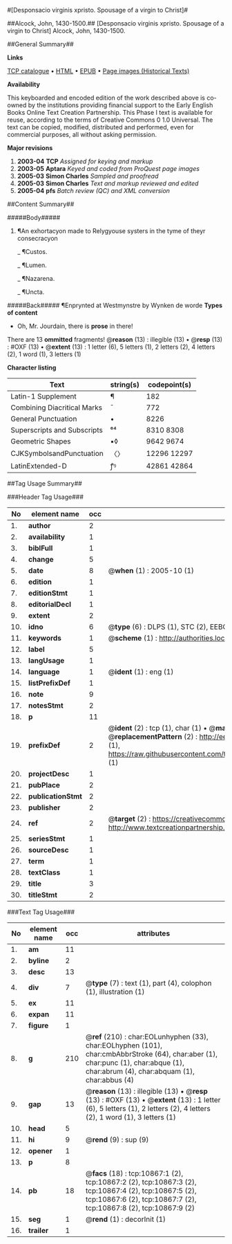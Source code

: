 #[Desponsacio virginis xpristo. Spousage of a virgin to Christ]#

##Alcock, John, 1430-1500.##
[Desponsacio virginis xpristo. Spousage of a virgin to Christ]
Alcock, John, 1430-1500.

##General Summary##

**Links**

[TCP catalogue](http://www.ota.ox.ac.uk/tcp/)  • 
[HTML](http://tei.it.ox.ac.uk/tcp/Texts-HTML/free/A16/A16039.html)  • 
[EPUB](http://tei.it.ox.ac.uk/tcp/Texts-EPUB/free/A16/A16039.epub) • 
[Page images (Historical Texts)](https://data.historicaltexts.jisc.ac.uk/view?pubId=eebo-99845935e&pageId=eebo-99845935e-10867-1)

**Availability**

This keyboarded and encoded edition of the
	       work described above is co-owned by the institutions
	       providing financial support to the Early English Books
	       Online Text Creation Partnership. This Phase I text is
	       available for reuse, according to the terms of Creative
	       Commons 0 1.0 Universal. The text can be copied,
	       modified, distributed and performed, even for
	       commercial purposes, all without asking permission.

**Major revisions**

1. __2003-04__ __TCP__ *Assigned for keying and markup*
1. __2003-05__ __Aptara__ *Keyed and coded from ProQuest page images*
1. __2005-03__ __Simon Charles__ *Sampled and proofread*
1. __2005-03__ __Simon Charles__ *Text and markup reviewed and edited*
1. __2005-04__ __pfs__ *Batch review (QC) and XML conversion*

##Content Summary##

#####Body#####

1. ¶An exhortacyon made to Relygyouse systers in
the tyme of theyr consecracyon

    _ ¶Custos.

    _ ¶Lumen.

    _ ¶Nazarena.

    _ ¶Uncta.

#####Back#####
¶Enprynted at
Westmynstre by Wynken de worde
**Types of content**

  * Oh, Mr. Jourdain, there is **prose** in there!

There are 13 **ommitted** fragments! 
 @__reason__ (13) : illegible (13)  •  @__resp__ (13) : #OXF (13)  •  @__extent__ (13) : 1 letter (6), 5 letters (1), 2 letters (2), 4 letters (2), 1 word (1), 3 letters (1)

**Character listing**


|Text|string(s)|codepoint(s)|
|---|---|---|
|Latin-1 Supplement|¶|182|
|Combining             Diacritical Marks|̄|772|
|General Punctuation|•|8226|
|Superscripts             and Subscripts|⁶⁴|8310 8308|
|Geometric Shapes|▪◊|9642 9674|
|CJKSymbolsandPunctuation|〈〉|12296 12297|
|LatinExtended-D|ꝭꝰ|42861 42864|

##Tag Usage Summary##

###Header Tag Usage###

|No|element name|occ|attributes|
|---|---|---|---|
|1.|__author__|2||
|2.|__availability__|1||
|3.|__biblFull__|1||
|4.|__change__|5||
|5.|__date__|8| @__when__ (1) : 2005-10 (1)|
|6.|__edition__|1||
|7.|__editionStmt__|1||
|8.|__editorialDecl__|1||
|9.|__extent__|2||
|10.|__idno__|6| @__type__ (6) : DLPS (1), STC (2), EEBO-CITATION (1), PROQUEST (1), VID (1)|
|11.|__keywords__|1| @__scheme__ (1) : http://authorities.loc.gov/ (1)|
|12.|__label__|5||
|13.|__langUsage__|1||
|14.|__language__|1| @__ident__ (1) : eng (1)|
|15.|__listPrefixDef__|1||
|16.|__note__|9||
|17.|__notesStmt__|2||
|18.|__p__|11||
|19.|__prefixDef__|2| @__ident__ (2) : tcp (1), char (1)  •  @__matchPattern__ (2) : ([0-9\-]+):([0-9IVX]+) (1), (.+) (1)  •  @__replacementPattern__ (2) : http://eebo.chadwyck.com/downloadtiff?vid=$1&page=$2 (1), https://raw.githubusercontent.com/textcreationpartnership/Texts/master/tcpchars.xml#$1 (1)|
|20.|__projectDesc__|1||
|21.|__pubPlace__|2||
|22.|__publicationStmt__|2||
|23.|__publisher__|2||
|24.|__ref__|2| @__target__ (2) : https://creativecommons.org/publicdomain/zero/1.0/ (1), http://www.textcreationpartnership.org/docs/. (1)|
|25.|__seriesStmt__|1||
|26.|__sourceDesc__|1||
|27.|__term__|1||
|28.|__textClass__|1||
|29.|__title__|3||
|30.|__titleStmt__|2||


###Text Tag Usage###

|No|element name|occ|attributes|
|---|---|---|---|
|1.|__am__|11||
|2.|__byline__|2||
|3.|__desc__|13||
|4.|__div__|7| @__type__ (7) : text (1), part (4), colophon (1), illustration (1)|
|5.|__ex__|11||
|6.|__expan__|11||
|7.|__figure__|1||
|8.|__g__|210| @__ref__ (210) : char:EOLunhyphen (33), char:EOLhyphen (101), char:cmbAbbrStroke (64), char:aber (1), char:punc (1), char:abque (1), char:abrum (4), char:abquam (1), char:abbus (4)|
|9.|__gap__|13| @__reason__ (13) : illegible (13)  •  @__resp__ (13) : #OXF (13)  •  @__extent__ (13) : 1 letter (6), 5 letters (1), 2 letters (2), 4 letters (2), 1 word (1), 3 letters (1)|
|10.|__head__|5||
|11.|__hi__|9| @__rend__ (9) : sup (9)|
|12.|__opener__|1||
|13.|__p__|8||
|14.|__pb__|18| @__facs__ (18) : tcp:10867:1 (2), tcp:10867:2 (2), tcp:10867:3 (2), tcp:10867:4 (2), tcp:10867:5 (2), tcp:10867:6 (2), tcp:10867:7 (2), tcp:10867:8 (2), tcp:10867:9 (2)|
|15.|__seg__|1| @__rend__ (1) : decorInit (1)|
|16.|__trailer__|1||
